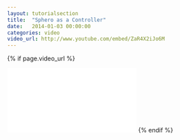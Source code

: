 ```yaml
---
layout: tutorialsection
title:  "Sphero as a Controller"
date:   2014-01-03 00:00:00
categories: video
video_url: http://www.youtube.com/embed/ZaR4X2iJo6M
---
```


{% if page.video_url %}
<iframe src="{{ page.video_url }}" frameborder="0" ></iframe>
{% endif %}